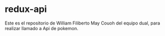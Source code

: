 # redux-api
Este es el repositorio de William Filiberto May Couoh del equipo dual, para realizar llamado a Api de pokemon.
